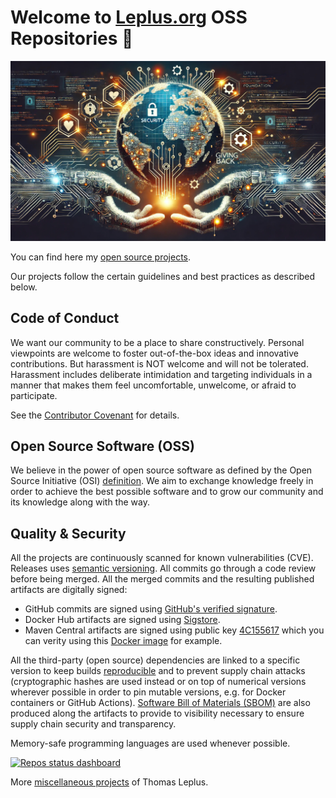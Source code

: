 # Welcome to [Leplus.org](https://www.leplus.org) OSS Repositories 👋

<p align="center">
  <img src="https://github.com/leplusorg/.github/blob/main/profile/open_source_bg_github.jpg?raw=true" alt="Banner"/>
</p>

You can find here my [open source projects](https://github.com/leplusorg?tab=repositories).

Our projects follow the certain guidelines and best practices as described below.

## Code of Conduct

We want our community to be a place to share constructively. Personal viewpoints are welcome to foster out-of-the-box ideas and innovative contributions. But harassment is NOT welcome and will not be tolerated. Harassment includes deliberate intimidation and targeting individuals in a manner that makes them feel uncomfortable, unwelcome, or afraid to participate.

See the [Contributor Covenant](https://www.contributor-covenant.org/version/2/1/code_of_conduct/) for details.

## Open Source Software (OSS)

We believe in the power of open source software as defined by the Open Source Initiative (OSI) [definition](https://opensource.org/osd). We aim to exchange knowledge freely in order to achieve the best possible software and to grow our community and its knowledge along with the way.

## Quality & Security

All the projects are continuously scanned for known vulnerabilities (CVE). Releases uses [semantic versioning](https://semver.org). All commits go through a code review before being merged. All the merged commits and the resulting published artifacts are digitally signed:

- GitHub commits are signed using [GitHub's verified signature](https://docs.github.com/github/authenticating-to-github/displaying-verification-statuses-for-all-of-your-commits).
- Docker Hub artifacts are signed using [Sigstore](https://www.sigstore.dev).
- Maven Central artifacts are signed using public key [4C155617](https://pgp.mit.edu/pks/lookup?op=get&search=0x6B1B9BE54C155617) which you can verity using this [Docker image](https://hub.docker.com/r/leplusorg/pgp-verify-jar) for example.

All the third-party (open source) dependencies are linked to a specific version to keep builds [reproducible](https://reproducible-builds.org) and to prevent supply chain attacks (cryptographic hashes are used instead or on top of numerical versions wherever possible in order to pin mutable versions, e.g. for Docker containers or GitHub Actions).
[Software Bill of Materials (SBOM)](https://en.wikipedia.org/wiki/Software_supply_chain) are also produced along the artifacts to provide to visibility necessary to ensure supply chain security and transparency.

Memory-safe programming languages are used whenever possible.

[![Repos status dashboard](https://img.shields.io/badge/Repos-Dashboard-blue)](https://github.com/leplusorg/actions-dashboard/blob/main/dashboard.md)

More [miscellaneous projects](https://github.com/thomasleplus?tab=repositories) of Thomas Leplus.
